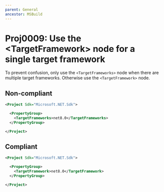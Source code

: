 ```yaml
---
parent: General
ancestor: MSBuild
---
```


# Proj0009: Use the \<TargetFramework> node for a single target framework
To prevent confusion, only use the `<TargetFrameworks>` node when there are
multiple target frameworks. Otherwise use the `<TargetFramework>` node.

## Non-compliant
``` xml
<Project Sdk="Microsoft.NET.Sdk">

  <PropertyGroup>
    <TargetFrameworks>net8.0</TargetFrameworks>
  </PropertyGroup>

</Project>
```

## Compliant
``` xml
<Project Sdk="Microsoft.NET.Sdk">

  <PropertyGroup>
    <TargetFramework>net8.0</TargetFramework>
  </PropertyGroup>

</Project>
```
